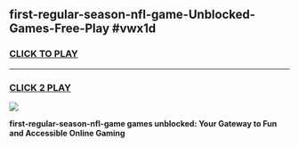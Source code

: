 
## first-regular-season-nfl-game-Unblocked-Games-Free-Play #vwx1d
<h3>
<a href="https://us.freeplayer.one?title=first-regular-season-nfl-game&ref=9M">CLICK TO PLAY</a></h3>
<hr>

<h3>
<a href="https://us.freeplayer.one?title=first-regular-season-nfl-game&ref=9M">CLICK 2 PLAY</a>
  
</h3>

<a href="https://us.freeplayer.one?title=first-regular-season-nfl-game&ref=9M"><img src="https://clearcache.store/games.png"></a>


**first-regular-season-nfl-game games unblocked: Your Gateway to Fun and Accessible Online Gaming**
